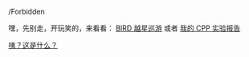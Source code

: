 /Forbidden


嘿，先别走，开玩笑的，来看看：
<a href="https://aenf23.github.io">BIRD 越星巡游</a>
或者
<a href="https://BenjaminPan61618.github.io/Experiments">我的 CPP 实验报告</a>

<a href="https://BenjaminPan61618.github.io/Navi">咦？这是什么？</a>
